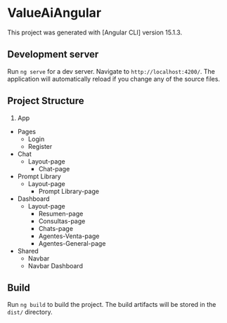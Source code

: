 # ValueAiAngular

This project was generated with [Angular CLI] version 15.1.3.

## Development server

Run `ng serve` for a dev server. Navigate to `http://localhost:4200/`. The application will automatically reload if you change any of the source files.

## Project Structure
1. App
 - Pages
   * Login
   * Register
 - Chat
   * Layout-page
     * Chat-page
 - Prompt Library
   * Layout-page
     * Prompt Library-page
 - Dashboard
   * Layout-page
     * Resumen-page
     * Consultas-page
     * Chats-page
     * Agentes-Venta-page
     * Agentes-General-page
 - Shared
   * Navbar
   * Navbar Dashboard


## Build

Run `ng build` to build the project. The build artifacts will be stored in the `dist/` directory.
